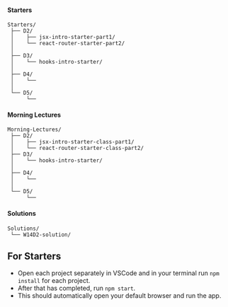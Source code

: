 #### Starters
```
Starters/
 ├── D2/
 │    ├── jsx-intro-starter-part1/
 │    └── react-router-starter-part2/
 │
 ├── D3/
 │    └── hooks-intro-starter/
 │
 ├── D4/
 │    └── 
 │
 └── D5/
      └── 
```

#### Morning Lectures
```
Morning-Lectures/
 ├── D2/
 │    ├── jsx-intro-starter-class-part1/
 │    └── react-router-starter-class-part2/
 ├── D3/
 │    └── hooks-intro-starter/
 │
 ├── D4/
 │    └── 
 │
 └── D5/
      └── 
```

#### Solutions
```
Solutions/
 └── W14D2-solution/

```

## For Starters
- Open each project separately in VSCode and in your terminal run `npm install` for each project.
- After that has completed, run `npm start`.
- This should automatically open your default browser and run the app.

